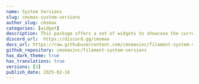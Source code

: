 ```yaml
---
name: System Versions
slug: cmsmax-system-versions
author_slug: cmsmax
categories: [widget]
description: This package offers a set of widgets to showcase the current system versions, including composer dependencies.
discord_url:  https://discord.gg/cmsmax
docs_url: https://raw.githubusercontent.com/cmsmaxinc/filament-system-versions/main/README.md
github_repository: cmsmaxinc/filament-system-versions
has_dark_theme: true
has_translations: true
versions: [3]
publish_date: 2025-02-16
---
```

